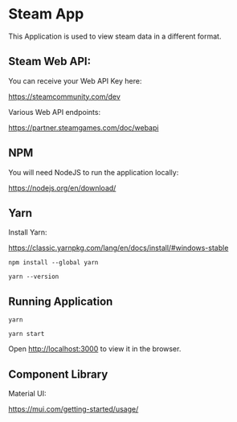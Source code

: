 # Steam App
This Application is used to view steam data in a different format.

## Steam Web API:
You can receive your Web API Key here:

https://steamcommunity.com/dev


Various Web API endpoints:

https://partner.steamgames.com/doc/webapi

## NPM
You will need NodeJS to run the application locally:

https://nodejs.org/en/download/

## Yarn
Install Yarn:

https://classic.yarnpkg.com/lang/en/docs/install/#windows-stable

```
npm install --global yarn
```


```
yarn --version
```

## Running Application
```
yarn
```

```
yarn start
```

Open [http://localhost:3000](http://localhost:3000) to view it in the browser.

## Component Library
Material UI:

https://mui.com/getting-started/usage/
